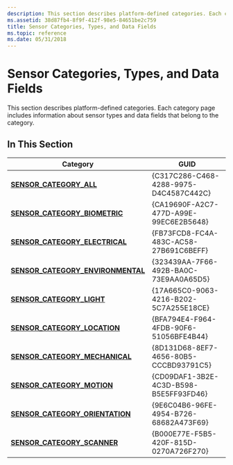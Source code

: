 ```yaml
---
description: This section describes platform-defined categories. Each category page includes information about sensor types and data fields that belong to the category.
ms.assetid: 38d87fb4-8f9f-412f-98e5-84651be2c759
title: Sensor Categories, Types, and Data Fields
ms.topic: reference
ms.date: 05/31/2018
---
```


# Sensor Categories, Types, and Data Fields

This section describes platform-defined categories. Each category page includes information about sensor types and data fields that belong to the category.

## In This Section



| Category                                                                 | GUID                                   |
|--------------------------------------------------------------------------|----------------------------------------|
| [**SENSOR\_CATEGORY\_ALL**](sensor-category-all.md)                     | {C317C286-C468-4288-9975-D4C4587C442C} |
| [**SENSOR\_CATEGORY\_BIOMETRIC**](sensor-category-biometric.md)         | {CA19690F-A2C7-477D-A99E-99EC6E2B5648} |
| [**SENSOR\_CATEGORY\_ELECTRICAL**](sensor-category-electrical.md)       | {FB73FCD8-FC4A-483C-AC58-27B691C6BEFF} |
| [**SENSOR\_CATEGORY\_ENVIRONMENTAL**](sensor-category-environmental.md) | {323439AA-7F66-492B-BA0C-73E9AA0A65D5} |
| [**SENSOR\_CATEGORY\_LIGHT**](sensor-category-light.md)                 | {17A665C0-9063-4216-B202-5C7A255E18CE} |
| [**SENSOR\_CATEGORY\_LOCATION**](sensor-category-location.md)           | {BFA794E4-F964-4FDB-90F6-51056BFE4B44} |
| [**SENSOR\_CATEGORY\_MECHANICAL**](sensor-category-mechanical.md)       | {8D131D68-8EF7-4656-80B5-CCCBD93791C5} |
| [**SENSOR\_CATEGORY\_MOTION**](sensor-category-motion.md)               | {CD09DAF1-3B2E-4C3D-B598-B5E5FF93FD46} |
| [**SENSOR\_CATEGORY\_ORIENTATION**](sensor-category-orientation.md)     | {9E6C04B6-96FE-4954-B726-68682A473F69} |
| [**SENSOR\_CATEGORY\_SCANNER**](sensor-category-scanner.md)             | {B000E77E-F5B5-420F-815D-0270A726F270} |



 

 

 



